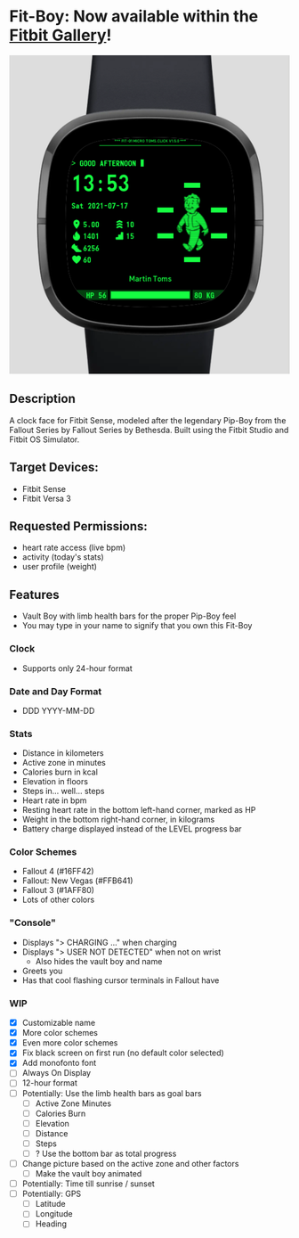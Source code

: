 # Fit-Boy: Now available within the [Fitbit Gallery](https://gallery.fitbit.com/details/2d38820d-91d8-47a7-947f-0d8a12fa1cbe)!

![Preview](github/1.5.0.png)

## Description
A clock face for Fitbit Sense, modeled after the legendary Pip-Boy from the Fallout Series by Fallout Series by Bethesda. Built using the Fitbit Studio and Fitbit OS Simulator.

## Target Devices:
- Fitbit Sense
- Fitbit Versa 3

## Requested Permissions:
- heart rate access (live bpm)
- activity (today's stats)
- user profile (weight)

## Features
- Vault Boy with limb health bars for the proper Pip-Boy feel
- You may type in your name to signify that you own this Fit-Boy

### Clock
- Supports only 24-hour format

### Date and Day Format
- DDD YYYY-MM-DD
    
### Stats
- Distance in kilometers
- Active zone in minutes
- Calories burn in kcal
- Elevation in floors
- Steps in... well... steps
- Heart rate in bpm
- Resting heart rate in the bottom left-hand corner, marked as HP
- Weight in the bottom right-hand corner, in kilograms
- Battery charge displayed instead of the LEVEL progress bar

### Color Schemes
- Fallout 4 (#16FF42)
- Fallout: New Vegas (#FFB641)
- Fallout 3 (#1AFF80)
- Lots of other colors

### "Console"
- Displays "> CHARGING ..." when charging
- Displays "> USER NOT DETECTED" when not on wrist
  - Also hides the vault boy and name
- Greets you
- Has that cool flashing cursor terminals in Fallout have
    
### WIP
- [x] Customizable name
- [x] More color schemes
- [x] Even more color schemes
- [x] Fix black screen on first run (no default color selected)
- [x] Add monofonto font
- [ ] Always On Display
- [ ] 12-hour format
- [ ] Potentially: Use the limb health bars as goal bars
  - [ ] Active Zone Minutes
  - [ ] Calories Burn
  - [ ] Elevation
  - [ ] Distance
  - [ ] Steps
  - [ ] ? Use the bottom bar as total progress
- [ ] Change picture based on the active zone and other factors
    - [ ] Make the vault boy animated
- [ ] Potentially:  Time till sunrise / sunset
- [ ] Potentially:  GPS
    - [ ] Latitude
    - [ ] Longitude
    - [ ] Heading
